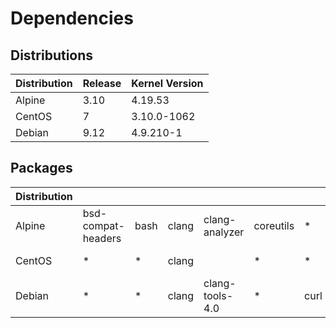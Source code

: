 # Dependencies

## Distributions

| Distribution | Release | Kernel Version |
| ------------ | ------- | -------------- |
| Alpine       | 3.10    | 4.19.53        |
| CentOS       | 7       | 3.10.0-1062    |
| Debian       | 9.12    | 4.9.210-1      |

## Packages

| Distribution |                    |      |       |                  |          |      |     |     |     |      |      |                  |               |     |      |         |          |              |           |        |      |                   |            |
| ------------ | ------------------ | ---- | ----- | ---------------- | -------- | ---- | --- | --- | --- | ---- | ---- | ---------------- | ------------- | --- | ---- | ------- | -------- | ------------ | --------- | ------ | ---- | --------------- | -------- |
| Alpine       | bsd-compat-headers | bash | clang | clang-analyzer  | coreutils | *    | gcc |     | git | grep |      | libarchive-dev   | linux-headers | lzo | make | mcookie | musl-dev | python2-dev  |           |        | swig | talloc-dev    | uthash-dev |
| CentOS       | *                  | *    | clang |                 | *         | *    | *   |     | git | *    |      | libarchive-devel | *             |     | *    |         | **       | python-devel |           | strace | swig | libtalloc-devel | uthash-devel |
| Debian       | *                  | *    | clang | clang-tools-4.0 | *         | curl | gcc | gdb | git | *    | lcov | libarchive-dev   | *             |     | make |         |          |              | sloccount | strace | swig | libtalloc-dev | uthash-dev |

[alpine-ref]: https://alpinelinux.org
[centos-ref]: https://centos.org
[debian-ref]: https://www.debian.org
